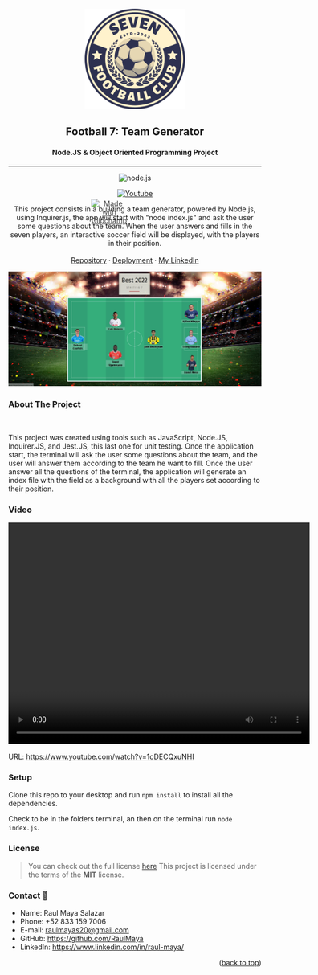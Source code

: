 <!-- PROJECT LOGO -->
<br />
<div align="center">
  <a href="https://github.com/RaulMaya/Team-Profile-Generator">
    <img src="dist/images/teamgenerator.png" alt="Logo" width="200" height="200">
  </a>

  <h2 align="center">Football 7: Team Generator</h2>
  <h4 align="center">Node.JS & Object Oriented Programming Project</h4>

---

<p align="left">

![node.js](https://img.shields.io/badge/node.js-v16.15.1-green.svg)

<div style="position:relative;width:fit-content;height:fit-content;">
            <a style="position:absolute;top:20px;right:1rem;opacity:0.8;" href="https://clipchamp.com/watch/zv51AufUdjY?utm_source=embed&utm_medium=embed&utm_campaign=watch">
                <img style="height:22px;" src="https://clipchamp.com/e.svg" alt="Made with Clipchamp" />
            </a>
</div>

<a href="https://www.youtube.com/channel/UCQ6WTDZwIum9Gl09bBjznEQ?sub_confirmation=1"><img alt="Youtube" title="Youtube" src="https://img.shields.io/badge/-Subscribe-red?style=for-the-badge&logo=youtube&logoColor=white"/></a>

</p>

  <p align="center">
  This project consists in a building a team generator, powered by Node.js, using Inquirer.js, the app will start with "node index.js" and ask the user some questions about the team. When the user answers and fills in the seven players, an interactive soccer field will be displayed, with the players in their position.
    <br />
    <br />
    <a href="https://github.com/RaulMaya/Team-Profile-Generator">Repository</a>    
    ·
    <a href="https://raulmaya.github.io/Team-Profile-Generator/dist/">Deployment</a>
    ·
    <a href="https://www.linkedin.com/in/raul-maya/">My LinkedIn</a>

  </p>
</div>

<!-- ABOUT THE PROJECT -->

![mainMenu](readme/generated.jpg)

### About The Project

<br>
<p>This project was created using tools such as JavaScript, Node.JS, Inquirer.JS, and Jest.JS, this last one for unit testing. Once the application start, the terminal will ask the user some questions about the team, and the user will answer them according to the team he want to fill. Once the user answer all the questions of the terminal, the application will generate an index file with the field as a background with all the players set according to their position.
</p>

### Video

 <video width="600" height="440" controls>
  <source src="https://www.youtube.com/watch?v=1oDECQxuNHI" type="video/mp4">
  <source src="https://www.youtube.com/watch?v=1oDECQxuNHI" type="video/ogg">
https://www.youtube.com/watch?v=1oDECQxuNHI
</video>

URL: https://www.youtube.com/watch?v=1oDECQxuNHI

### Setup

Clone this repo to your desktop and run `npm install` to install all the dependencies.

Check to be in the folders terminal, an then on the terminal run `node index.js`.

### License

> You can check out the full license [here](https://github.com/IgorAntun/node-chat/blob/master/LICENSE)
> This project is licensed under the terms of the **MIT** license.

### Contact :iphone:

- Name: Raul Maya Salazar
- Phone: +52 833 159 7006
- E-mail: raulmayas20@gmail.com
- GitHub: https://github.com/RaulMaya
- LinkedIn: https://www.linkedin.com/in/raul-maya/

<p align="right">(<a href="#top">back to top</a>)</p>
